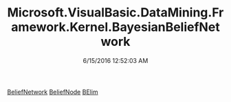 ﻿---
title: Microsoft.VisualBasic.DataMining.Framework.Kernel.BayesianBeliefNetwork
date: 6/15/2016 12:52:03 AM
---

[BeliefNetwork](T-Microsoft.VisualBasic.DataMining.Framework.Kernel.BayesianBeliefNetwork.BeliefNetwork.html)
[BeliefNode](T-Microsoft.VisualBasic.DataMining.Framework.Kernel.BayesianBeliefNetwork.BeliefNode.html)
[BElim](T-Microsoft.VisualBasic.DataMining.Framework.Kernel.BayesianBeliefNetwork.BElim.html)
